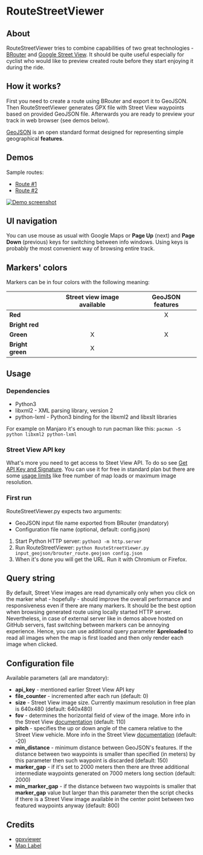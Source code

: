 # RouteStreetViewer

## About
RouteStreetViewer tries to combine capabilities of two great technologies - [BRouter](https://github.com/nrenner/brouter-web) and [Google Street View](https://www.google.com/streetview/). It should be quite useful especially for cyclist who would like to preview created route before they start enjoying it during the ride.

## How it works?
First you need to create a route using BRouter and export it to GeoJSON. Then RouteStreetViewer generates GPX file with Street View waypoints based on provided GeoJSON file. Afterwards you are ready to preview your track in web browser (see demos below).

[GeoJSON](https://en.wikipedia.org/wiki/GeoJSON) is an open standard format designed for representing simple geographical **features**.

## Demos
Sample routes:
* [Route #1](https://rawgit.com/thof/RouteStreetViewer/master/routestreetviewer.html?filename=brouter_demo_1.xml&preloaded)
* [Route #2](https://rawgit.com/thof/RouteStreetViewer/master/routestreetviewer.html?filename=brouter_demo_2.xml&preloaded)

[![Demo screenshot](https://i.imgur.com/OAVvkZI.png)](https://rawgit.com/thof/RouteStreetViewer/master/routestreetviewer.html?filename=brouter_mazury_7.xml)

## UI navigation
You can use mouse as usual with Google Maps or **Page Up** (next) and **Page Down** (previous) keys for switching between info windows. Using keys is probably the most convenient way of browsing entire track.

## Markers' colors
Markers can be in four colors with the following meaning:

|                 | Street view image available | GeoJSON features  |
| --------------- |:---------------------------:|:-----------------:|
| **Red**         |                             | X                 |
| **Bright red**  |                             |                   |
| **Green**       | X                           | X                 |
| **Bright green**| X                           |                   |

## Usage
### Dependencies
* Python3
* libxml2 - XML parsing library, version 2
* python-lxml - Python3 binding for the libxml2 and libxslt libraries

For example on Manjaro it's enough to run pacman like this: `pacman -S python libxml2 python-lxml`

### Street View API key
What's more you need to get access to Steet View API. To do so see [Get API Key and Signature](https://developers.google.com/maps/documentation/streetview/get-api-key).
You can use it for free in standard plan but there are some [usage limits](https://developers.google.com/maps/documentation/streetview/usage-limits) like free number of map loads or maximum image resolution.

### First run
RouteStreetViewer.py expects two arguments:
* GeoJSON input file name exported from BRouter (mandatory)
* Configuration file name (optional, default: config.json)

1. Start Python HTTP server: `python3 -m http.server` 
1. Run RouteStreetViewer: `python RouteStreetViewer.py input_geojson/brouter_route.geojson config.json`
1. When it's done you will get the URL. Run it with Chromium or Firefox.

## Query string
By default, Street View images are read dynamically only when you click on the marker what - hopefully - should improve the overall performance and responsiveness even if there are many markers. It should be the best option when browsing generated route using locally started HTTP server. Nevertheless, in case of external server like in demos above hosted on GitHub servers, fast switching between markers can be annoying experience. Hence, you can use additional query parameter **&preloaded** to read all images when the map is first loaded and then only render each image when clicked.

## Configuration file
Available parameters (all are mandatory):
* **api_key** - mentioned earlier Street View API key
* **file_counter** - incremented after each run (default: 0)
* **size** - Street View image size. Currently maximum resolution in free plan is 640x480 (default: 640x480)
* **fov** - determines the horizontal field of view of the image. More info in the Street View [documentation](https://developers.google.com/maps/documentation/streetview/intro) (default: 110)
* **pitch** - specifies the up or down angle of the camera relative to the Street View vehicle. More info in the Street View [documentation](https://developers.google.com/maps/documentation/streetview/intro) (default: -20)
* **min_distance** - minimum distance between GeoJSON's features. If the distance between two waypoints is smaller than specified (in meters) by this parameter then such waypoint is discarded (default: 150)
* **marker_gap** - if it's set to 2000 meters then there are three additional intermediate waypoints generated on 7000 meters long section (default: 2000) 
* **min_marker_gap** - if the distance between two waypoints is smaller that **marker_gap** value but larger than this parameter then the script checks if there is a Street View image available in the center point between two featured waypoints anyway (default: 800)

## Credits
* [gpxviewer](https://github.com/peplin/gpxviewer)
* [Map Label](https://github.com/googlemaps/js-map-label)

